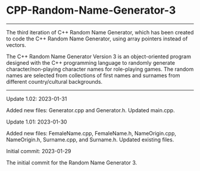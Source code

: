 # CPP-Random-Name-Generator-3

---------------

The third iteration of C++ Random Name Generator, which has been created to code the C++ Random Name Generator, using array pointers instead of vectors.

The C++ Random Name Generator Version 3 is an object-oriented program designed with the C++ programming language to randomly generate character/non-playing character names for role-playing games. The random names are selected from collections of first names and surnames from different country/cultural backgrounds.

--------------

Update 1.02: 2023-01-31

Added new files: Generator.cpp and Generator.h.  Updated main.cpp.



Update 1.01: 2023-01-30

Added new files: FemaleName.cpp, FemaleName.h, NameOrigin.cpp, NameOrigin.h, Surname.cpp, and Surname.h.  Updated existing files.


Initial commit: 2023-01-29

The initial commit for the Random Name Generator 3.
